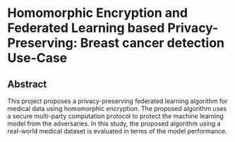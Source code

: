 # Homomorphic Encryption and Federated Learning based Privacy-Preserving: Breast cancer detection Use-Case

## Abstract

This project proposes a privacy-preserving federated learning algorithm for medical data using homomorphic encryption. The proposed algorithm uses a secure multi-party computation protocol to protect the machine learning model from the adversaries. In this study, the proposed algorithm using a real-world medical dataset is evaluated in terms of the model performance.